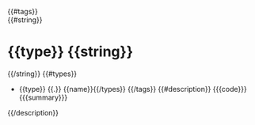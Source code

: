{{#tags}}	
{{#string}}
# {{type}} {{string}}
{{/string}}
{{#types}}
* {{type}} {{.}} {{name}}{{/types}}
{{/tags}}
{{#description}}
	{{{code}}}
{{{summary}}}

{{/description}}
